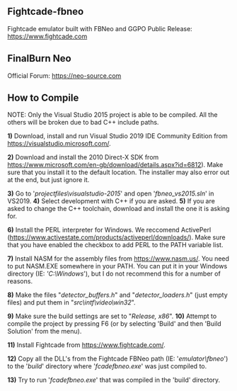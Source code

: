## Fightcade-fbneo
Fightcade emulator built with FBNeo and GGPO
Public Release: https://www.fightcade.com

## FinalBurn Neo
Official Forum: https://neo-source.com

## How to Compile
NOTE: Only the Visual Studio 2015 project is able to be compiled.
All the others will be broken due to bad C++ include paths.

**1)** Download, install and run Visual Studio 2019 IDE Community Edition from https://visualstudio.microsoft.com/.

**2)** Download and install the 2010 Direct-X SDK from https://www.microsoft.com/en-gb/download/details.aspx?id=6812). Make sure that you install it to the default location. The installer may also error out at the end, but just ignore it.

**3)** Go to '*projectfiles\visualstudio-2015*' and open '*fbneo_vs2015.sln*' in VS2019.
**4)** Select development with C++ if you are asked.
**5)** If you are asked to change the C++ toolchain, download and install the one it is asking for.

**6)** Install the PERL interpreter for Windows. We reccomend ActivePerl (https://www.activestate.com/products/activeperl/downloads/).
Make sure that you have enabled the checkbox to add PERL to the PATH variable list.

**7)** Install NASM for the assembly files from https://www.nasm.us/.
You need to put NASM.EXE somewhere in your PATH. You can put it in your Windows directory (IE: *'C:\Windows*'), but I do not recommend this for a number of reasons.

**8)** Make the files "*detector_buffers.h*" and "*detector_loaders.h*" (just empty files) and put them in "*src\intf\video\win32*".

**9)** Make sure the build settings are set to "*Release, x86*".
**10)** Attempt to compile the project by pressing F6 (or by selecting 'Build' and then 'Build Solution' from the menu).

**11)** Install Fightcade from https://www.fightcade.com/.

**12)** Copy all the DLL's from the Fightcade FBNeo path (IE: '*emulator\fbneo*') to the '*build*' directory where '*fcadefbneo.exe*' was just compiled to.

**13)** Try to run '*fcadefbneo.exe*' that was compiled in the 'build' directory.